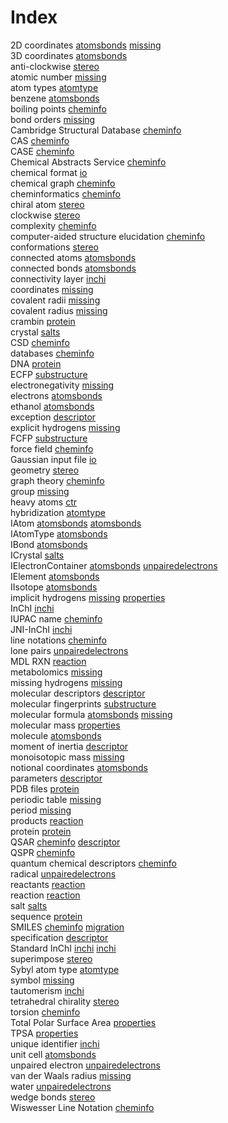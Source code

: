 # Index


2D coordinates [atomsbonds](atomsbonds.md#tp6) [missing](missing.md#tp15)<br />
3D coordinates [atomsbonds](atomsbonds.md#tp7)<br />
anti-clockwise [stereo](stereo.md#tp8)<br />
atomic number [missing](missing.md#tp1)<br />
atom types [atomtype](atomtype.md#tp1)<br />
benzene [atomsbonds](atomsbonds.md#tp13)<br />
boiling points [cheminfo](cheminfo.md#tp2)<br />
bond orders [missing](missing.md#tp11)<br />
Cambridge Structural Database [cheminfo](cheminfo.md#tp18)<br />
CAS [cheminfo](cheminfo.md#tp17)<br />
CASE [cheminfo](cheminfo.md#tp21)<br />
Chemical Abstracts Service [cheminfo](cheminfo.md#tp16)<br />
chemical format [io](io.md#tp1)<br />
chemical graph [cheminfo](cheminfo.md#tp14)<br />
cheminformatics [cheminfo](cheminfo.md#tp1)<br />
chiral atom [stereo](stereo.md#tp6)<br />
clockwise [stereo](stereo.md#tp7)<br />
complexity [cheminfo](cheminfo.md#tp11)<br />
computer-aided structure elucidation [cheminfo](cheminfo.md#tp20)<br />
conformations [stereo](stereo.md#tp2)<br />
connected atoms [atomsbonds](atomsbonds.md#tp16)<br />
connected bonds [atomsbonds](atomsbonds.md#tp17)<br />
connectivity layer [inchi](inchi.md#tp5)<br />
coordinates [missing](missing.md#tp16)<br />
covalent radii [missing](missing.md#tp10)<br />
covalent radius [missing](missing.md#tp6)<br />
crambin [protein](protein.md#tp4)<br />
crystal [salts](salts.md#tp2)<br />
CSD [cheminfo](cheminfo.md#tp19)<br />
databases [cheminfo](cheminfo.md#tp15)<br />
DNA [protein](protein.md#tp2)<br />
ECFP [substructure](substructure.md#tp2)<br />
electronegativity [missing](missing.md#tp8)<br />
electrons [atomsbonds](atomsbonds.md#tp14)<br />
ethanol [atomsbonds](atomsbonds.md#tp12)<br />
exception [descriptor](descriptor.md#tp5)<br />
explicit hydrogens [missing](missing.md#tp14)<br />
FCFP [substructure](substructure.md#tp3)<br />
force field [cheminfo](cheminfo.md#tp12)<br />
Gaussian input file [io](io.md#tp2)<br />
geometry [stereo](stereo.md#tp1)<br />
graph theory [cheminfo](cheminfo.md#tp9)<br />
group [missing](missing.md#tp4)<br />
heavy atoms [ctr](ctr.md#tp1)<br />
hybridization [atomtype](atomtype.md#tp2)<br />
IAtom [atomsbonds](atomsbonds.md#tp1) [atomsbonds](atomsbonds.md#tp2)<br />
IAtomType [atomsbonds](atomsbonds.md#tp5)<br />
IBond [atomsbonds](atomsbonds.md#tp10)<br />
ICrystal [salts](salts.md#tp3)<br />
IElectronContainer [atomsbonds](atomsbonds.md#tp11) [unpairedelectrons](unpairedelectrons.md#tp1)<br />
IElement [atomsbonds](atomsbonds.md#tp3)<br />
IIsotope [atomsbonds](atomsbonds.md#tp4)<br />
implicit hydrogens [missing](missing.md#tp13) [properties](properties.md#tp2)<br />
InChI [inchi](inchi.md#tp1)<br />
IUPAC name [cheminfo](cheminfo.md#tp5)<br />
JNI-InChI [inchi](inchi.md#tp2)<br />
line notations [cheminfo](cheminfo.md#tp6)<br />
lone pairs [unpairedelectrons](unpairedelectrons.md#tp2)<br />
MDL RXN [reaction](reaction.md#tp4)<br />
metabolomics [missing](missing.md#tp18)<br />
missing hydrogens [missing](missing.md#tp12)<br />
molecular descriptors [descriptor](descriptor.md#tp2)<br />
molecular fingerprints [substructure](substructure.md#tp1)<br />
molecular formula [atomsbonds](atomsbonds.md#tp18) [missing](missing.md#tp17)<br />
molecular mass [properties](properties.md#tp1)<br />
molecule [atomsbonds](atomsbonds.md#tp15)<br />
moment of inertia [descriptor](descriptor.md#tp6)<br />
monoisotopic mass [missing](missing.md#tp9)<br />
notional coordinates [atomsbonds](atomsbonds.md#tp9)<br />
parameters [descriptor](descriptor.md#tp4)<br />
PDB files [protein](protein.md#tp3)<br />
periodic table [missing](missing.md#tp3)<br />
period [missing](missing.md#tp5)<br />
products [reaction](reaction.md#tp3)<br />
protein [protein](protein.md#tp1)<br />
QSAR [cheminfo](cheminfo.md#tp3) [descriptor](descriptor.md#tp1)<br />
QSPR [cheminfo](cheminfo.md#tp4)<br />
quantum chemical descriptors [cheminfo](cheminfo.md#tp10)<br />
radical [unpairedelectrons](unpairedelectrons.md#tp5)<br />
reactants [reaction](reaction.md#tp2)<br />
reaction [reaction](reaction.md#tp1)<br />
salt [salts](salts.md#tp1)<br />
sequence [protein](protein.md#tp5)<br />
SMILES [cheminfo](cheminfo.md#tp8) [migration](migration.md#tp1)<br />
specification [descriptor](descriptor.md#tp3)<br />
Standard InChI [inchi](inchi.md#tp4) [inchi](inchi.md#tp6)<br />
superimpose [stereo](stereo.md#tp3)<br />
Sybyl atom type [atomtype](atomtype.md#tp3)<br />
symbol [missing](missing.md#tp2)<br />
tautomerism [inchi](inchi.md#tp3)<br />
tetrahedral chirality [stereo](stereo.md#tp5)<br />
torsion [cheminfo](cheminfo.md#tp13)<br />
Total Polar Surface Area [properties](properties.md#tp3)<br />
TPSA [properties](properties.md#tp4)<br />
unique identifier [inchi](inchi.md#tp7)<br />
unit cell [atomsbonds](atomsbonds.md#tp8)<br />
unpaired electron [unpairedelectrons](unpairedelectrons.md#tp4)<br />
van der Waals radius [missing](missing.md#tp7)<br />
water [unpairedelectrons](unpairedelectrons.md#tp3)<br />
wedge bonds [stereo](stereo.md#tp4)<br />
Wiswesser Line Notation [cheminfo](cheminfo.md#tp7)

